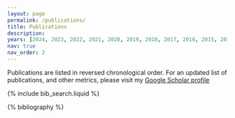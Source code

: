 ```yaml
---
layout: page
permalink: /publications/
title: Publications
description: 
years: [2024, 2023, 2022, 2021, 2020, 2019, 2018, 2017, 2016, 2015, 2014, 2013]
nav: true
nav_order: 2
---
```

Publications are listed in reversed chronological order. For an updated list of publications, and other metrics, please visit my [Google Scholar profile](https://scholar.google.ca/citations?user=tIVqEqYAAAAJ&hl=en)

<!-- _pages/publications.md -->

<!-- Bibsearch Feature -->

{% include bib_search.liquid %}

<div class="publications">

{% bibliography %}

</div>

